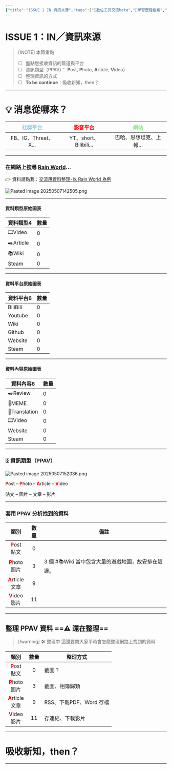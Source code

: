```yaml
---
{"title":"ISSUE 1 IN 資訊來源","tags":["📝數位工具交流beta","🎯學習歷程檔案","self_learing"],"status":"⚒️ Doing","dg-publish":true,"type":["📰Slide"],"hackmd":{"url":"https://hackmd.io/U7hMvfodRbqYJZImWkKT3A","title":"ISSUE 1 IN 資訊來源","lastSync":"2025-05-07T07:54:10.031Z"},"permalink":"/社會報導工作隊@0606/ISSUE 1 IN 資訊來源/","dgPassFrontmatter":true,"created":"2025-05-07T13:09:00.476+08:00","updated":"2025-05-07T16:08:58.080+08:00"}
---
```


# ISSUE 1：IN／資訊來源 


> [!NOTE] 本節重點
> - [ ] 盤點您接收資訊的管道與平台
> - [ ] 資訊類型（PPAV）： **P**ost, **P**hoto, **A**rticle, **V**ideo）
> - [ ] 整理資訊的方式
> - [ ] **To be continue**：吸收新知，then？

---


# 💡 消息從哪來？

| <font color="skyblue">社群平台</font> | <font color="red">影音平台</font> | <font color="lightgreen">網站</font> |
| :-------------------------------: | :---------------------------: | :--------------------------------: |
|         FB、IG、Threat、X...         |     YT、short、Bilibili...      |           巴哈、思想坦克、上報...            |


---

### 在網路上搜尋 [Rain World](https://store.steampowered.com/app/312520/Rain_World/)...



👉 資料請點我：[交流用資料整理-以 Rain World 為例](https://bravetree318.netlify.app/%E7%A4%BE%E6%9C%83%E5%A0%B1%E5%B0%8E%E5%B7%A5%E4%BD%9C%E9%9A%8A@0606/%E4%BA%A4%E6%B5%81%E7%94%A8%E8%B3%87%E6%96%99%E6%95%B4%E7%90%86-%E4%BB%A5%20rain%20world%20%E7%82%BA%E4%BE%8B/)

![Pasted image 20250507142505.png](/img/user/img/Pasted%20image%2020250507142505.png)


---


#### 資料類型原始圖表

<div><table class="dataview table-view-table"><thead class="table-view-thead"><tr class="table-view-tr-header"><th class="table-view-th"><span>資料類型</span><span class="dataview small-text">4</span></th><th class="table-view-th"><span>數量</span></th></tr></thead><tbody class="table-view-tbody"><tr><td><span>🎞️Video</span></td><td>0</td></tr><tr><td><span>✒️Article</span></td><td>0</td></tr><tr><td><span>📚Wiki</span></td><td>0</td></tr><tr><td><span>Steam</span></td><td>0</td></tr></tbody></table></div>



---


#### 資料平台原始圖表


<div><table class="dataview table-view-table"><thead class="table-view-thead"><tr class="table-view-tr-header"><th class="table-view-th"><span>資料平台</span><span class="dataview small-text">6</span></th><th class="table-view-th"><span>數量</span></th></tr></thead><tbody class="table-view-tbody"><tr><td><span>BiliBili</span></td><td>0</td></tr><tr><td><span>Youtube</span></td><td>0</td></tr><tr><td><span>Wiki</span></td><td>0</td></tr><tr><td><span>Github</span></td><td>0</td></tr><tr><td><span>Website</span></td><td>0</td></tr><tr><td><span>Steam</span></td><td>0</td></tr></tbody></table></div>



---



#### 資料內容原始圖表

<div><table class="dataview table-view-table"><thead class="table-view-thead"><tr class="table-view-tr-header"><th class="table-view-th"><span>資料內容</span><span class="dataview small-text">6</span></th><th class="table-view-th"><span>數量</span></th></tr></thead><tbody class="table-view-tbody"><tr><td><span>✒️Review</span></td><td>0</td></tr><tr><td><span>🤪MEME</span></td><td>0</td></tr><tr><td><span>📑Translation</span></td><td>0</td></tr><tr><td><span>🎞️Video</span></td><td>0</td></tr><tr><td><span>Website</span></td><td>0</td></tr><tr><td><span>Steam</span></td><td>0</td></tr></tbody></table></div>

---


### 🗄️ 資訊類型（PPAV）

![Pasted image 20250507152036.png](/img/user/img/Pasted%20image%2020250507152036.png)

<font color="red"><b>P</b></font>ost – <font color="red"><b>P</b></font>hoto – <font color="red"><b>A</b></font>rticle –  <font color="red"><b>V</b></font>ideo

貼文 – 圖片 – 文章 – 影片


---

### 套用 PPAV 分析找到的資料

|                      類別                       | 數量  | 備註                               |
| :-------------------------------------------: | :-: | -------------------------------- |
|  <font color="red"><b>P</b></font>ost<br>貼文   |  0  |                                  |
|  <font color="red"><b>P</b></font>hoto<br>圖片  |  3  | 3 個 #📚Wiki  當中包含大量的遊戲地圖，故安排在這邊。 |
| <font color="red"><b>A</b></font>rticle<br>文章 |  9  |                                  |
|  <font color="red"><b>V</b></font>ideo<br>影片  | 11  |                                  |

---

## 整理 PPAV 資料 ==⚠️ 還在整理==


> [!warning] 🛠️ 整理中 
> 這邊要問大家平時會怎麼整理網路上找到的資料


|                      類別                       | 數量  | 整理方式              |
| :-------------------------------------------: | :-: | ----------------- |
|  <font color="red"><b>P</b></font>ost<br>貼文   |  0  | 截圖？               |
|  <font color="red"><b>P</b></font>hoto<br>圖片  |  3  | 截圖、相簿歸類           |
| <font color="red"><b>A</b></font>rticle<br>文章 |  9  | RSS、下載PDF、Word 存檔 |
|  <font color="red"><b>V</b></font>ideo<br>影片  | 11  | 存連結、下載影片          |

---


# 吸收新知，then？


---